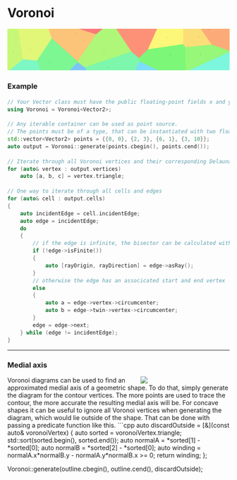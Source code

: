 # Voronoi
![alt text](https://github.com/Wollnashorn/Voronoi/blob/master/voronoi_title.png)

### Example
```cpp
// Your Vector class must have the public floating-point fields x and y, that's the only requirement
using Voronoi = Voronoi<Vector2>;

// Any iterable container can be used as point source.
// The points must be of a type, that can be instantiated with two floats {x, y}
std::vector<Vector2> points = {{0, 0}, {2, 3}, {6, 1}, {3, 10}};
auto output = Voronoi::generate(points.cbegin(), points.cend());

// Iterate through all Voronoi vertices and their corresponding Delaunay triangle
for (auto& vertex : output.vertices)
    auto [a, b, c] = vertex.triangle;

// One way to iterate through all cells and edges
for (auto& cell : output.cells)
{
    auto incidentEdge = cell.incidentEdge;
    auto edge = incidentEdge;
    do
    {
        // if the edge is infinite, the bisector can be calculated with the two neighbouring sites
        if (!edge->isFinite())
        {
            auto [rayOrigin, rayDirection] = edge->asRay();
        }
        // otherwise the edge has an associcated start and end vertex
        else
        {
            auto a = edge->vertex->circumcenter;
            auto b = edge->twin->vertex->circumcenter;
        }
        edge = edge->next;
    } while (edge != incidentEdge);
}
```

---


### Medial axis 
<img src="../assets/medialaxis.png" width="40%" align="right">
Voronoi diagrams can be used to find an approximated medial axis of a geometric shape. To do that, simply generate the diagram for the contour vertices. The more points are used to trace the contour, the more accurate the resulting medial axis will be.
For concave shapes it can be useful to ignore all Voronoi vertices when generating the diagram, which would lie outside of the shape.
That can be done with passing a predicate function like this.
```cpp
auto discardOutside = [&](const auto& voronoiVertex)
{
    auto sorted = voronoiVertex.triangle;
    std::sort(sorted.begin(), sorted.end());
    auto normalA = *sorted[1] - *sorted[0];
    auto normalB = *sorted[2] - *sorted[0];
    auto winding = normalA.x*normalB.y - normalA.y*normalB.x >= 0;
    return winding;
};

Voronoi::generate(outline.cbegin(), outline.cend(), discardOutside);
```
